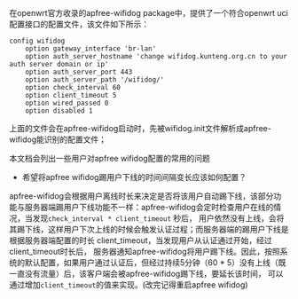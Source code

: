 在openwrt官方收录的apfree-wifidog package中，提供了一个符合openwrt uci 配置接口的配置文件，该文件如下所示：
```
config wifidog
	option gateway_interface 'br-lan'
	option auth_server_hostname 'change wifidog.kunteng.org.cn to your auth server domain or ip'
	option auth_server_port 443
	option auth_server_path '/wifidog/'
	option check_interval 60
	option client_timeout 5
	option wired_passed 0
	option disabled 1
  ```
  上面的文件会在apfree-wifidog启动时，先被wifidog.init文件解析成apfree-wifidog能识别的配置文件；
  
  本文档会列出一些用户对apfree wifidog配置的常用的问题
  
  + 希望将apfree wifidog踢用户下线的时间间隔变长应该如何配置？


   apfree-wifidog会根据用户离线时长来决定是否将该用户自动踢下线，该部分功能与服务器端踢用户下线功能不一样：apfree-wifidog会定时检查用户在线的情况，当发现`check_interval * client_timeout` 秒后，
   用户依然没有上线，会将其踢下线，这样用户下次上线的时候会触发认证过程；而服务器端的踢用户下线是根据服务器端配置的时长 client_timeout，当发现用户从认证通过开始，经过client_timeout时长后，
   服务器通知apfree-wifidog将用户踢下线。因此，按照系统的默认配置，如果用户通过认证后，但经过持续5分钟（60 * 5）没有上线（既一直没有流量）后，该客户端会被apfree-wifidog踢下线，要延长该时间，
   可以通过增加`client_timeout`的值来实现。(改完记得重启apfree wifidog)
   
  > 
